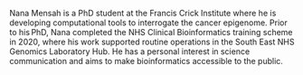 Nana Mensah is a PhD student at the Francis Crick Institute where he is developing computational tools to interrogate the cancer epigenome. Prior to his PhD, Nana completed the NHS Clinical Bioinformatics training scheme in 2020, where his work supported routine operations in the South East NHS Genomics Laboratory Hub. He has a personal interest in science communication and aims to make bioinformatics accessible to the public.